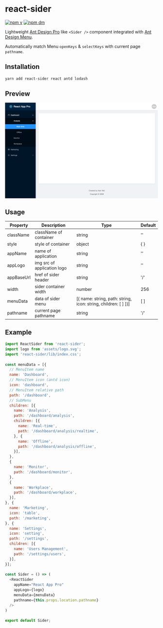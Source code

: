 # react-sider

[![npm v](https://img.shields.io/npm/v/react-sider.svg)](https://www.npmjs.com/package/react-sider)
[![npm dm](https://img.shields.io/npm/dm/react-sider.svg)](https://www.npmjs.com/package/react-sider)

Lightweight [Ant Design Pro](https://pro.ant.design/) like `<Sider />` component integrated with [Ant Design Menu](http://ant.design/components/menu/).

Automatically match Menu `openKeys` & `selectKeys` with current page `pathname`.

## Installation

```bash
yarn add react-sider react antd lodash
```

## Preview

![](./demo/preview.png)

## Usage

| Property   | Description                 | Type                                                           | Default |
| ---------- | --------------------------- | -------------------------------------------------------------- | ------- |
| className  | className of container      | string                                                         | ''      |
| style      | style of container          | object                                                         | { }     |
| appName    | name of application         | string                                                         | ''      |
| appLogo    | img src of application logo | string                                                         | ''      |
| appBaseUrl | href of sider header        | string                                                         | '/'     |
| width      | sider container width       | number                                                         | 256     |
| menuData   | data of sider menu          | [{ name: string, path: string, icon: string, children: [ ] ]}] | [ ]     |
| pathname   | current page pathname       | string                                                         | '/'     |

## Example

```javascript
import ReactSider from 'react-sider';
import logo from 'assets/logo.svg';
import 'react-sider/lib/index.css';

const menuData = [{
  // MenuItem name
  name: 'Dashboard',
  // MenuItem icon (antd icon)
  icon: 'dashboard',
  // MenuItem relative path
  path: '/dashboard',
  // SubMenu
  children: [{
    name: 'Analysis',
    path: '/dashboard/analysis',
    children: [{
      name: 'Real-time',
      path: '/dashboard/analysis/realtime',
    }, {
      name: 'Offline',
      path: '/dashboard/analysis/offline',
    }],
  },
  {
    name: 'Monitor',
    path: '/dashboard/monitor',
  },
  {
    name: 'Workplace',
    path: '/dashboard/workplace',
  }],
}, {
  name: 'Marketing',
  icon: 'table',
  path: '/marketing',
}, {
  name: 'Settings',
  icon: 'setting',
  path: '/settings',
  children: [{
    name: 'Users Management',
    path: '/settings/users',
  }],
}];

const Sider = () => (
  <ReactSider
    appName="React App Pro"
    appLogo={logo}
    menuData={menuData}
    pathname={this.props.location.pathname}
  />
)

export default Sider;
```